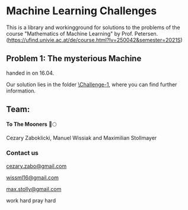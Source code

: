 # Machine Learning Challenges

This is a library and workingground for solutions to the problems of the course "Mathematics of Machine Learning" by Prof. Petersen. (https://ufind.univie.ac.at/de/course.html?lv=250042&semester=2021S)



## Problem 1: The mysterious Machine
handed in on 16.04.

Our solution lies in the folder [\Challenge-1](/Challenge-1), where you can find further information.

## Team:
**To The Mooners** 🚀🌕

Cezary Zaboklicki, Manuel Wissiak and Maximilian Stollmayer

### Contact us
cezary.zabo@gmail.com

wissml16@gmail.com

max.stolly@gmail.com


work hard pray hard
